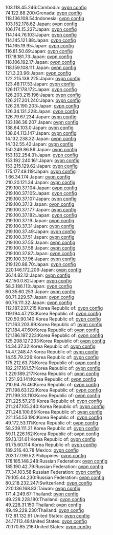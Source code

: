 103.118.45.246:Cambodia: [ovpn config](vpn/103_118_45_246.ovpn)  
74.122.88.200:Grenada: [ovpn config](vpn/74_122_88_200.ovpn)  
118.136.108.54:Indonesia: [ovpn config](vpn/118_136_108_54.ovpn)  
103.152.178.62:Japan: [ovpn config](vpn/103_152_178_62.ovpn)  
106.174.15.237:Japan: [ovpn config](vpn/106_174_15_237.ovpn)  
114.144.76.103:Japan: [ovpn config](vpn/114_144_76_103.ovpn)  
114.145.121.88:Japan: [ovpn config](vpn/114_145_121_88.ovpn)  
114.165.19.95:Japan: [ovpn config](vpn/114_165_19_95.ovpn)  
116.81.50.69:Japan: [ovpn config](vpn/116_81_50_69.ovpn)  
117.18.181.73:Japan: [ovpn config](vpn/117_18_181_73.ovpn)  
118.106.192.17:Japan: [ovpn config](vpn/118_106_192_17.ovpn)  
118.159.108.111:Japan: [ovpn config](vpn/118_159_108_111.ovpn)  
121.3.23.96:Japan: [ovpn config](vpn/121_3_23_96.ovpn)  
122.215.138.225:Japan: [ovpn config](vpn/122_215_138_225.ovpn)  
123.48.117.53:Japan: [ovpn config](vpn/123_48_117_53.ovpn)  
126.117.178.172:Japan: [ovpn config](vpn/126_117_178_172.ovpn)  
126.203.215.196:Japan: [ovpn config](vpn/126_203_215_196.ovpn)  
126.217.201.240:Japan: [ovpn config](vpn/126_217_201_240.ovpn)  
126.26.190.203:Japan: [ovpn config](vpn/126_26_190_203.ovpn)  
126.34.131.228:Japan: [ovpn config](vpn/126_34_131_228.ovpn)  
126.79.67.234:Japan: [ovpn config](vpn/126_79_67_234.ovpn)  
133.186.36.207:Japan: [ovpn config](vpn/133_186_36_207.ovpn)  
138.64.103.0:Japan: [ovpn config](vpn/138_64_103_0.ovpn)  
138.64.113.147:Japan: [ovpn config](vpn/138_64_113_147.ovpn)  
14.132.238.32:Japan: [ovpn config](vpn/14_132_238_32.ovpn)  
14.132.55.42:Japan: [ovpn config](vpn/14_132_55_42.ovpn)  
150.249.86.86:Japan: [ovpn config](vpn/150_249_86_86.ovpn)  
153.132.254.31:Japan: [ovpn config](vpn/153_132_254_31.ovpn)  
153.192.240.161:Japan: [ovpn config](vpn/153_192_240_161.ovpn)  
153.215.129.62:Japan: [ovpn config](vpn/153_215_129_62.ovpn)  
175.177.49.119:Japan: [ovpn config](vpn/175_177_49_119.ovpn)  
1.66.34.174:Japan: [ovpn config](vpn/1_66_34_174.ovpn)  
210.20.121.34:Japan: [ovpn config](vpn/210_20_121_34.ovpn)  
219.100.37.104:Japan: [ovpn config](vpn/219_100_37_104.ovpn)  
219.100.37.105:Japan: [ovpn config](vpn/219_100_37_105.ovpn)  
219.100.37.107:Japan: [ovpn config](vpn/219_100_37_107.ovpn)  
219.100.37.13:Japan: [ovpn config](vpn/219_100_37_13.ovpn)  
219.100.37.177:Japan: [ovpn config](vpn/219_100_37_177.ovpn)  
219.100.37.182:Japan: [ovpn config](vpn/219_100_37_182.ovpn)  
219.100.37.19:Japan: [ovpn config](vpn/219_100_37_19.ovpn)  
219.100.37.31:Japan: [ovpn config](vpn/219_100_37_31.ovpn)  
219.100.37.49:Japan: [ovpn config](vpn/219_100_37_49.ovpn)  
219.100.37.51:Japan: [ovpn config](vpn/219_100_37_51.ovpn)  
219.100.37.55:Japan: [ovpn config](vpn/219_100_37_55.ovpn)  
219.100.37.58:Japan: [ovpn config](vpn/219_100_37_58.ovpn)  
219.100.37.87:Japan: [ovpn config](vpn/219_100_37_87.ovpn)  
219.100.37.96:Japan: [ovpn config](vpn/219_100_37_96.ovpn)  
219.120.88.70:Japan: [ovpn config](vpn/219_120_88_70.ovpn)  
220.146.172.209:Japan: [ovpn config](vpn/220_146_172_209.ovpn)  
36.14.82.12:Japan: [ovpn config](vpn/36_14_82_12.ovpn)  
42.150.0.82:Japan: [ovpn config](vpn/42_150_0_82.ovpn)  
58.3.186.113:Japan: [ovpn config](vpn/58_3_186_113.ovpn)  
60.35.60.253:Japan: [ovpn config](vpn/60_35_60_253.ovpn)  
60.71.229.57:Japan: [ovpn config](vpn/60_71_229_57.ovpn)  
60.76.111.32:Japan: [ovpn config](vpn/60_76_111_32.ovpn)  
112.187.237.215:Korea Republic of: [ovpn config](vpn/112_187_237_215.ovpn)  
119.194.47.213:Korea Republic of: [ovpn config](vpn/119_194_47_213.ovpn)  
120.50.90.140:Korea Republic of: [ovpn config](vpn/120_50_90_140.ovpn)  
121.163.203.69:Korea Republic of: [ovpn config](vpn/121_163_203_69.ovpn)  
121.184.47.60:Korea Republic of: [ovpn config](vpn/121_184_47_60.ovpn)  
121.186.197.223:Korea Republic of: [ovpn config](vpn/121_186_197_223.ovpn)  
125.208.127.233:Korea Republic of: [ovpn config](vpn/125_208_127_233.ovpn)  
14.34.37.32:Korea Republic of: [ovpn config](vpn/14_34_37_32.ovpn)  
14.47.248.47:Korea Republic of: [ovpn config](vpn/14_47_248_47.ovpn)  
14.55.79.226:Korea Republic of: [ovpn config](vpn/14_55_79_226.ovpn)  
175.212.63.73:Korea Republic of: [ovpn config](vpn/175_212_63_73.ovpn)  
182.217.161.57:Korea Republic of: [ovpn config](vpn/182_217_161_57.ovpn)  
1.229.189.217:Korea Republic of: [ovpn config](vpn/1_229_189_217.ovpn)  
1.251.93.141:Korea Republic of: [ovpn config](vpn/1_251_93_141.ovpn)  
210.94.76.46:Korea Republic of: [ovpn config](vpn/210_94_76_46.ovpn)  
211.198.63.122:Korea Republic of: [ovpn config](vpn/211_198_63_122.ovpn)  
211.199.33.110:Korea Republic of: [ovpn config](vpn/211_199_33_110.ovpn)  
211.225.57.219:Korea Republic of: [ovpn config](vpn/211_225_57_219.ovpn)  
211.247.105.240:Korea Republic of: [ovpn config](vpn/211_247_105_240.ovpn)  
211.248.100.65:Korea Republic of: [ovpn config](vpn/211_248_100_65.ovpn)  
221.154.53.190:Korea Republic of: [ovpn config](vpn/221_154_53_190.ovpn)  
49.172.53.111:Korea Republic of: [ovpn config](vpn/49_172_53_111.ovpn)  
58.239.111.21:Korea Republic of: [ovpn config](vpn/58_239_111_21.ovpn)  
59.11.226.162:Korea Republic of: [ovpn config](vpn/59_11_226_162.ovpn)  
59.13.131.61:Korea Republic of: [ovpn config](vpn/59_13_131_61.ovpn)  
61.75.60.114:Korea Republic of: [ovpn config](vpn/61_75_60_114.ovpn)  
189.216.40.78:Mexico: [ovpn config](vpn/189_216_40_78.ovpn)  
203.177.99.52:Philippines: [ovpn config](vpn/203_177_99_52.ovpn)  
178.185.148.248:Russian Federation: [ovpn config](vpn/178_185_148_248.ovpn)  
185.190.42.79:Russian Federation: [ovpn config](vpn/185_190_42_79.ovpn)  
77.34.103.58:Russian Federation: [ovpn config](vpn/77_34_103_58.ovpn)  
79.105.44.230:Russian Federation: [ovpn config](vpn/79_105_44_230.ovpn)  
80.218.232.247:Switzerland: [ovpn config](vpn/80_218_232_247.ovpn)  
220.136.168.83:Taiwan: [ovpn config](vpn/220_136_168_83.ovpn)  
171.4.249.67:Thailand: [ovpn config](vpn/171_4_249_67.ovpn)  
49.228.228.180:Thailand: [ovpn config](vpn/49_228_228_180.ovpn)  
49.228.31.150:Thailand: [ovpn config](vpn/49_228_31_150.ovpn)  
49.49.229.230:Thailand: [ovpn config](vpn/49_49_229_230.ovpn)  
172.81.132.91:United States: [ovpn config](vpn/172_81_132_91.ovpn)  
24.17.113.48:United States: [ovpn config](vpn/24_17_113_48.ovpn)  
70.170.85.216:United States: [ovpn config](vpn/70_170_85_216.ovpn)  
